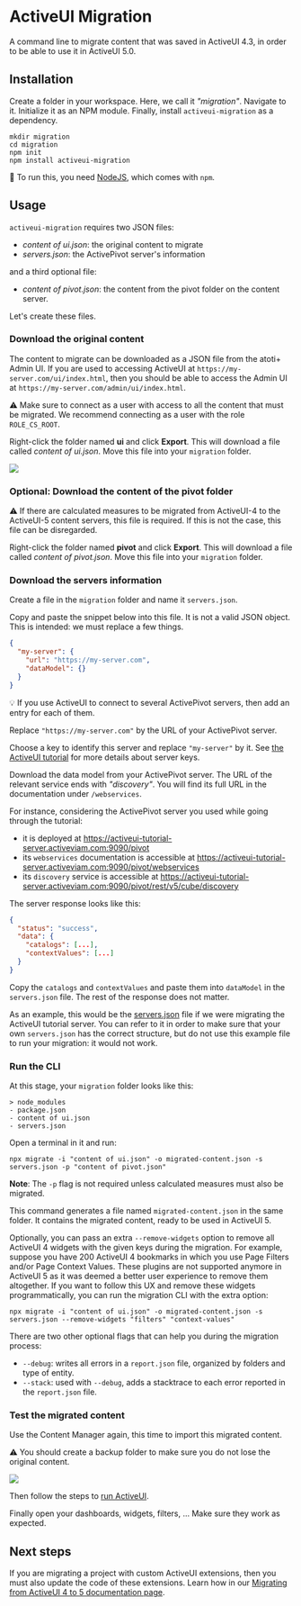 # ActiveUI Migration

A command line to migrate content that was saved in ActiveUI 4.3, in order to be able to use it in ActiveUI 5.0.

## Installation

Create a folder in your workspace. Here, we call it _"migration"_.
Navigate to it.
Initialize it as an NPM module.
Finally, install `activeui-migration` as a dependency.

```shell
mkdir migration
cd migration
npm init
npm install activeui-migration
```

:pencil: To run this, you need [NodeJS](https://nodejs.org/en/download/), which comes with `npm`.

## Usage

`activeui-migration` requires two JSON files:

- _content of ui.json_: the original content to migrate
- _servers.json_: the ActivePivot server's information

and a third optional file:

- _content of pivot.json_: the content from the pivot folder on the content server.

Let's create these files.

### Download the original content

The content to migrate can be downloaded as a JSON file from the atoti+ Admin UI. If you are used to accessing ActiveUI at `https://my-server.com/ui/index.html`, then you should be able to access the Admin UI at `https://my-server.com/admin/ui/index.html`.

:warning: Make sure to connect as a user with access to all the content that must be migrated. We recommend connecting as a user with the role `ROLE_CS_ROOT`.

Right-click the folder named **ui** and click **Export**. This will download a file called _content of ui.json_. Move this file into your `migration` folder.

![](/documentation/download-content.gif)

### Optional: Download the content of the pivot folder

:warning: If there are calculated measures to be migrated from ActiveUI-4 to the ActiveUI-5 content servers, this file is required. If this is not the case, this file can be disregarded.

Right-click the folder named **pivot** and click **Export**. This will download a file called _content of pivot.json_. Move this file into your `migration` folder.

### Download the servers information

Create a file in the `migration` folder and name it `servers.json`.

Copy and paste the snippet below into this file. It is not a valid JSON object. This is intended: we must replace a few things.

```json
{
  "my-server": {
    "url": "https://my-server.com",
    "dataModel": {}
  }
}
```

:bulb: If you use ActiveUI to connect to several ActivePivot servers, then add an entry for each of them.

Replace `"https://my-server.com"` by the URL of your ActivePivot server.

Choose a key to identify this server and replace `"my-server"` by it. See [the ActiveUI tutorial](https://activeviam.com/activeui/documentation/5.0.0/docs/tutorial/runningAQuery#serverkey) for more details about server keys.

Download the data model from your ActivePivot server. The URL of the relevant service ends with _"discovery"_. You will find its full URL in the documentation under `/webservices`.

For instance, considering the ActivePivot server you used while going through the tutorial:

- it is deployed at https://activeui-tutorial-server.activeviam.com:9090/pivot
- its `webservices` documentation is accessible at https://activeui-tutorial-server.activeviam.com:9090/pivot/webservices
- its `discovery` service is accessible at https://activeui-tutorial-server.activeviam.com:9090/pivot/rest/v5/cube/discovery

The server response looks like this:

```json
{
  "status": "success",
  "data": {
    "catalogs": [...],
    "contextValues": [...]
  }
}
```

Copy the `catalogs` and `contextValues` and paste them into `dataModel` in the `servers.json` file. The rest of the response does not matter.

As an example, this would be the [servers.json](/documentation/servers-example.json) file if we were migrating the ActiveUI tutorial server. You can refer to it in order to make sure that your own `servers.json` has the correct structure, but do not use this example file to run your migration: it would not work.

### Run the CLI

At this stage, your `migration` folder looks like this:

```
> node_modules
- package.json
- content of ui.json
- servers.json
```

Open a terminal in it and run:

```
npx migrate -i "content of ui.json" -o migrated-content.json -s servers.json -p "content of pivot.json"
```

**Note**: The `-p` flag is not required unless calculated measures must also be migrated.

This command generates a file named `migrated-content.json` in the same folder. It contains the migrated content, ready to be used in ActiveUI 5.

Optionally, you can pass an extra `--remove-widgets` option to remove all ActiveUI 4 widgets with the given keys during the migration.
For example, suppose you have 200 ActiveUI 4 bookmarks in which you use Page Filters and/or Page Context Values.
These plugins are not supported anymore in ActiveUI 5 as it was deemed a better user experience to remove them altogether.
If you want to follow this UX and remove these widgets programmatically, you can run the migration CLI with the extra option:

```
npx migrate -i "content of ui.json" -o migrated-content.json -s servers.json --remove-widgets "filters" "context-values"
```

There are two other optional flags that can help you during the migration process:

- `--debug`: writes all errors in a `report.json` file, organized by folders and type of entity.
- `--stack`: used with `--debug`, adds a stacktrace to each error reported in the `report.json` file.

### Test the migrated content

Use the Content Manager again, this time to import this migrated content.

:warning: You should create a backup folder to make sure you do not lose the original content.

![](/documentation/upload-content.gif)

Then follow the steps to [run ActiveUI](https://activeviam.com/activeui/documentation/5.0.6/docs/getting-started#run-activeui).

Finally open your dashboards, widgets, filters, ... Make sure they work as expected.

## Next steps

If you are migrating a project with custom ActiveUI extensions, then you must also update the code of these extensions. Learn how in our [Migrating from ActiveUI 4 to 5 documentation page](https://activeviam.com/activeui/documentation/5.0.6/docs/migrate-from-activeui-4-to-5).
